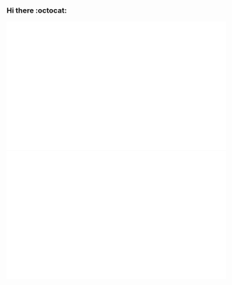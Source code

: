 ### Hi there :octocat:


![](https://raw.githubusercontent.com/daniplus11/github_stats/master/generated/languages.svg#gh-dark-mode-only)
![](https://raw.githubusercontent.com/daniplus11/github_stats/master/generated/overview.svg#gh-dark-mode-only)
<!--
**daniplus11/daniplus11** is a ✨ _special_ ✨ repository because its `README.md` (this file) appears on your GitHub profile.

Here are some ideas to get you started:

- 🔭 I’m currently working on ...
- 🌱 I’m currently learning ...
- 👯 I’m looking to collaborate on ...
- 🤔 I’m looking for help with ...
- 💬 Ask me about ...
- 📫 How to reach me: ...
- 😄 Pronouns: ...
- ⚡ Fun fact: ...
-->
